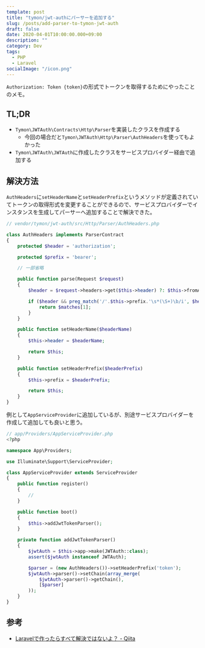 ```yaml
---
template: post
title: "tymon/jwt-authにパーサーを追加する"
slug: /posts/add-parser-to-tymon-jwt-auth
draft: false
date: 2020-04-01T10:00:00.000+09:00
description: ""
category: Dev
tags:
  - PHP
  - Laravel
socialImage: "/icon.png"
---
```

`Authorization: Token {token}`の形式でトークンを取得するためにやったことのメモ。

## TL;DR

* `Tymon\JWTAuth\Contracts\Http\Parser`を実装したクラスを作成する
  * 今回の場合だと`Tymon\JWTAuth\Http\Parser\AuthHeaders`を使ってもよかった
* `Tymon\JWTAuth\JWTAuth`に作成したクラスをサービスプロバイダー経由で追加する

## 解決方法

`AuthHeaders`に`setHeaderName`と`setHeaderPrefix`というメソッドが定義されていてトークンの取得形式を変更することができるので、サービスプロバイダーでインスタンスを生成してパーサーへ追加することで解決できた。

```php
// vendor/tymon/jwt-auth/src/Http/Parser/AuthHeaders.php

class AuthHeaders implements ParserContract
{
    protected $header = 'authorization';

    protected $prefix = 'bearer';

    // 一部省略

    public function parse(Request $request)
    {
        $header = $request->headers->get($this->header) ?: $this->fromAltHeaders($request);

        if ($header && preg_match('/'.$this->prefix.'\s*(\S+)\b/i', $header, $matches)) {
            return $matches[1];
        }
    }

    public function setHeaderName($headerName)
    {
        $this->header = $headerName;

        return $this;
    }

    public function setHeaderPrefix($headerPrefix)
    {
        $this->prefix = $headerPrefix;

        return $this;
    }
}
```

例として`AppServiceProvider`に追加しているが、別途サービスプロバイダーを作成して追加しても良いと思う。

```php
// app/Providers/AppServiceProvider.php
<?php

namespace App\Providers;

use Illuminate\Support\ServiceProvider;

class AppServiceProvider extends ServiceProvider
{
    public function register()
    {
        //
    }

    public function boot()
    {
        $this->addJwtTokenParser();
    }

    private function addJwtTokenParser()
    {
        $jwtAuth = $this->app->make(JWTAuth::class);
        assert($jwtAuth instanceof JWTAuth);

        $parser = (new AuthHeaders())->setHeaderPrefix('token');
        $jwtAuth->parser()->setChain(array_merge(
            $jwtAuth->parser()->getChain(),
            [$parser]
        ));
    }
}
```

## 参考

* [Laravelで作ったらすべて解決ではないよ？ - Qiita](https://qiita.com/imunew/items/ff2b61eb62b5ac4ffac7#tymonjwt-auth)